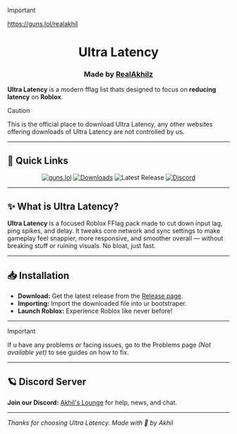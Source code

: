 > [!important]
> https://guns.lol/realakhil

<h1 align="center">Ultra Latency</h1>

<h3 align="center"> Made by <a href="https://guns.lol/realakhil">RealAkhilz</a> </h3>

**Ultra Latency** is a modern fflag list thats designed to focus on **reducing latency** on **Roblox**.

> [!Caution]
> This is the official place to download Ultra Latency, any other websites offering downloads of Ultra Latency are not controlled by us.

---

<h2>🚀 Quick Links</h2>

<div align="center">

[![guns.lol](https://img.shields.io/badge/guns.lol-RealAkhilz-darkblue?style=flat&logo=link&logoColor=white)](https://guns.lol/realakhil)
[![Downloads](https://img.shields.io/github/downloads/RealAkhilz/Ultra-Latency/total?color=2c2f7c&label=Downloads&logo=cloudsmith&logoColor=white)](https://github.com/RealAkhilz/Ultra-Latency/releases)
![Latest Release](https://img.shields.io/github/v/release/RealAkhilz/Ultra-Latency)
[![Discord](https://img.shields.io/discord/1380077621974667264?label=Discord&color=5865F2&logo=discord&logoColor=white)](https://discord.gg/848BdgmvD9)

</div>

---

<h2>✨ What is Ultra Latency?</h2>

**Ultra Latency** is a focused Roblox FFlag pack made to cut down input lag, ping spikes, and delay. It tweaks core network and sync settings to make gameplay feel snappier, more responsive, and smoother overall — without breaking stuff or ruining visuals. No bloat, just fast.

---

<h2>📥 Installation</h2>

- **Download:** Get the latest release from the [Release page](https://github.com/RealAkhilz/Ultra-Latency/releases).
- **Importing:** Import the downloaded file into ur bootstraper.
- **Launch Roblox:** Experience Roblox like never before!

---

> [!important]
> If u have any problems or facing issues, go to the Problems page *(Not available yet)* to see guides on how to fix.

---

<h2>🪐 Discord Server</h2>

**Join our Discord:** [Akhil's Lounge](https://discord.gg/848BdgmvD9) for help, news, and chat.

---

*Thanks for choosing Ultra Latency. Made with 💖 by Akhil*
